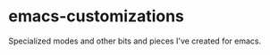 emacs-customizations
====================

Specialized modes and other bits and pieces I've created for emacs.
